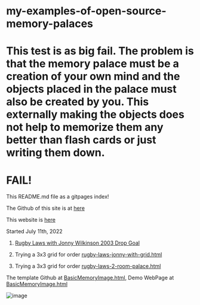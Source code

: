 # my-examples-of-open-source-memory-palaces


# This test is as big fail. The problem is that the memory palace must be a creation of your own mind and the objects placed in the palace must also be created by you. This externally making the objects does not help to memorize them any better than flash cards or just writing them down.

# FAIL!


This README.md file as a gitpages index! 

The Github of this site is at <a href="https://github.com/hpssjellis/my-examples-of-open-source-memory-palaces"> here </a>

This website is <a href="https://hpssjellis.github.io/my-examples-of-open-source-memory-palaces/"> here </a>



Started July 11th, 2022

1.  <a href="https://hpssjellis.github.io/my-examples-of-open-source-memory-palaces/public/rugby-laws-jonny-w-drop-goal.html">Rugby Laws with Jonny Wilkinson 2003 Drop Goal</a> 

2. Trying a 3x3 grid for order <a href="https://hpssjellis.github.io/my-examples-of-open-source-memory-palaces/public/rugby-laws-jonny-with-grid.html">rugby-laws-jonny-with-grid.html</a>


3. Trying a 3x3 grid for order <a href="https://hpssjellis.github.io/my-examples-of-open-source-memory-palaces/public/rugby-laws-2-room-palace.html">rugby-laws-2-room-palace.html</a>









The template Github at [BasicMemoryImage.html](https://github.com/hpssjellis/my-examples-of-open-source-memory-palaces/blob/main/public/BasicMemoryImage.html),   Demo WebPage at [BasicMemoryImage.html](https://hpssjellis.github.io/my-examples-of-open-source-memory-palaces/public/BasicMemoryImage.html)



![image](https://user-images.githubusercontent.com/5605614/179289692-e53c9905-f7b3-4166-972d-334e0bb0fa6f.png)

